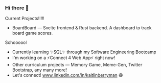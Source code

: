 ### Hi there 👋
Current Projects!!!!!
* BoardBoard — Svelte frontend & Rust backend. A dashboard to track board game scores.

Schoooool
* Currently learning ✨SQL✨ through my Software Engineering Bootcamp
* I'm working on a ⚡️Connect 4 Web App⚡️ right now! 
* Other curriculum projects — Memory Game, Meme-Gen, Twitter Bootstrap, any many more!
* Let's connect! www.linkedin.com/in/kaitlinberryman 😄

<!--
**k-berryman/k-berryman** is a ✨ _special_ ✨ repository because its `README.md` (this file) appears on your GitHub profile.

Here are some ideas to get you started:

- 🔭 I’m currently working on ...
- 🌱 I’m currently learning ...
- 👯 I’m looking to collaborate on ...
- 🤔 I’m looking for help with ...
- 💬 Ask me about ...
- 📫 How to reach me: ...
- 😄 Pronouns: ...
- ⚡ Fun fact: ...
-->
